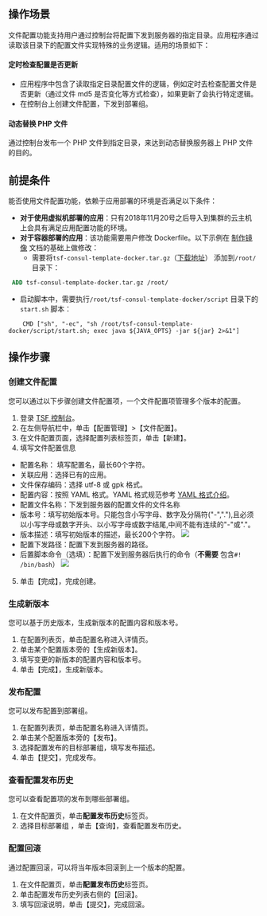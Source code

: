 ## 操作场景
文件配置功能支持用户通过控制台将配置下发到服务器的指定目录。应用程序通过读取该目录下的配置文件实现特殊的业务逻辑。适用的场景如下：
#### 定时检查配置是否更新
- 应用程序中包含了读取指定目录配置文件的逻辑，例如定时去检查配置文件是否更新（通过文件 md5 是否变化等方式检查），如果更新了会执行特定逻辑。
- 在控制台上创建文件配置，下发到部署组。

#### 动态替换 PHP 文件
通过控制台发布一个 PHP 文件到指定目录，来达到动态替换服务器上 PHP 文件的目的。


## 前提条件
能否使用文件配置功能，依赖于应用部署的环境是否满足以下条件：
- **对于使用虚拟机部署的应用**：只有2018年11月20号之后导入到集群的云主机上会具有满足应用配置功能的环境。
- **对于容器部署的应用**：该功能需要用户修改 Dockerfile。以下示例在 [制作镜像](https://cloud.tencent.com/document/product/649/17007) 文档的基础上做修改：
  - 需要将`tsf-consul-template-docker.tar.gz`（[下载地址](https://main.qcloudimg.com/raw/fa79996a5c995c35b9f948742df4d9d8/tsf-consul-template-docker.tar.gz)） 添加到`/root/`目录下：
```Dockerfile
 ADD tsf-consul-template-docker.tar.gz /root/
```
  - 启动脚本中，需要执行`/root/tsf-consul-template-docker/script` 目录下的 `start.sh` 脚本：
```shell
    CMD ["sh", "-ec", "sh /root/tsf-consul-template-docker/script/start.sh; exec java ${JAVA_OPTS} -jar ${jar} 2>&1"]    
```

## 操作步骤
### 创建文件配置
您可以通过以下步骤创建文件配置项，一个文件配置项管理多个版本的配置。
1. 登录 [TSF 控制台](https://console.cloud.tencent.com/tsf)。
2. 在左侧导航栏中，单击【配置管理】>【文件配置】。
3. 在文件配置页面，选择配置列表标签页，单击【新建】。
4. 填写文件配置信息
  - 配置名称： 填写配置名，最长60个字符。
  - 关联应用：选择已有的应用。
  - 文件保存编码：选择 utf-8 或 gpk 格式。
  - 配置内容：按照 YAML 格式。YAML 格式规范参考 [YAML 格式介绍](https://cloud.tencent.com/document/product/649/17925)。
  - 配置文件名称：下发到服务器的配置文件的文件名称
  - 版本号：填写初始版本号。只能包含小写字母、数字及分隔符("-","."),且必须以小写字母或数字开头、以小写字母或数字结尾,中间不能有连续的"-"或"."。
  - 版本描述：填写初始版本的描述，最长200个字符。
  ![](https://main.qcloudimg.com/raw/bfa954621f27ead225c0837182a2e748.png)
  - 配置下发路径：配置下发到服务器的路径。
  - 后置脚本命令（选填）：配置下发到服务器后执行的命令（**不需要** 包含`#! /bin/bash`）
		![](https://main.qcloudimg.com/raw/ec84eccca71ef0586dbb38380c18317e.png)
5. 单击【完成】，完成创建。

    
### 生成新版本
您可以基于历史版本，生成新版本的配置内容和版本号。
1. 在配置列表页，单击配置名称进入详情页。
2. 单击某个配置版本旁的【生成新版本】。
3. 填写变更的新版本的配置内容和版本号。
4. 单击【完成】，生成新版本。

### 发布配置
您可以发布配置到部署组。
1. 在配置列表页，单击配置名称进入详情页。
2. 单击某个配置版本旁的【发布】。
3. 选择配置发布的目标部署组，填写发布描述。
4. 单击【提交】，完成发布。

### 查看配置发布历史
您可以查看配置项的发布到哪些部署组。
1. 在文件配置页，单击**配置发布历史**标签页。
2. 选择目标部署组 ，单击【查询】，查看配置发布历史。

### 配置回滚
通过配置回滚，可以将当年版本回滚到上一个版本的配置。
1. 在文件配置页，单击**配置发布历史**标签页。
2. 单击配置发布历史列表右侧的【回滚】。
3. 填写回滚说明，单击【提交】，完成回滚。
